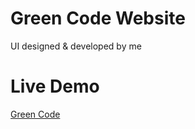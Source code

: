 # Green Code Website
UI designed & developed by me 

# Live Demo
[Green Code](https://basem10r.github.io/greencode/)
